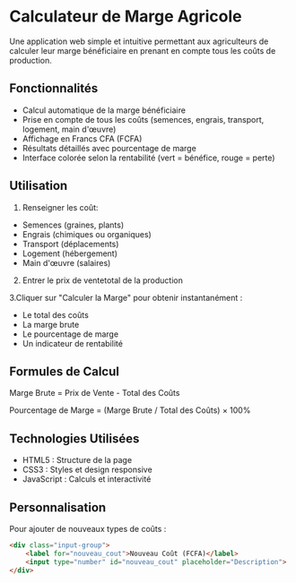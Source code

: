 # Calculateur de Marge Agricole 

Une application web simple et intuitive permettant aux agriculteurs de calculer leur marge bénéficiaire en prenant en compte tous les coûts de production.

##  Fonctionnalités

-  Calcul automatique de la marge bénéficiaire
-  Prise en compte de tous les coûts (semences, engrais, transport, logement, main d'œuvre)
-  Affichage en Francs CFA (FCFA)
-  Résultats détaillés avec pourcentage de marge
-  Interface colorée selon la rentabilité (vert = bénéfice, rouge = perte)

##  Utilisation

1.  Renseigner les coût:
   - Semences (graines, plants)
   - Engrais (chimiques ou organiques)
   - Transport (déplacements)
   - Logement (hébergement)
   - Main d'œuvre (salaires)

2. Entrer le prix de ventetotal de la production


3.Cliquer sur "Calculer la Marge" pour obtenir instantanément :
   - Le total des coûts
   - La marge brute
   - Le pourcentage de marge
   - Un indicateur de rentabilité

## Formules de Calcul

  Marge Brute = Prix de Vente - Total des Coûts

 Pourcentage de Marge = (Marge Brute / Total des Coûts) × 100%

##  Technologies Utilisées

- HTML5 : Structure de la page
- CSS3 : Styles et design responsive
- JavaScript : Calculs et interactivité

##  Personnalisation

Pour ajouter de nouveaux types de coûts :
```html
<div class="input-group">
    <label for="nouveau_cout">Nouveau Coût (FCFA)</label>
    <input type="number" id="nouveau_cout" placeholder="Description">
</div>

